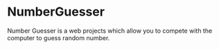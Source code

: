 # NumberGuesser
Number Guesser is a web projects which allow you to compete with the computer to guess random number.
